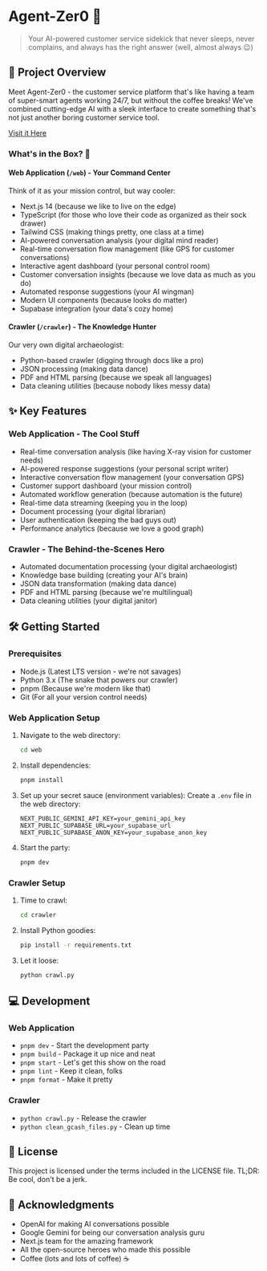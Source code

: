 # Agent-Zer0 🤖

> Your AI-powered customer service sidekick that never sleeps, never complains, and always has the right answer (well, almost always 😉)

## 🚀 Project Overview

Meet Agent-Zer0 - the customer service platform that's like having a team of super-smart agents working 24/7, but without the coffee breaks! We've combined cutting-edge AI with a sleek interface to create something that's not just another boring customer service tool.

[Visit it Here](https://www.agent-zer0.vercel.app/)

### What's in the Box? 🎁

#### Web Application (`/web`) - Your Command Center
Think of it as your mission control, but way cooler:
- Next.js 14 (because we like to live on the edge)
- TypeScript (for those who love their code as organized as their sock drawer)
- Tailwind CSS (making things pretty, one class at a time)
- AI-powered conversation analysis (your digital mind reader)
- Real-time conversation flow management (like GPS for customer conversations)
- Interactive agent dashboard (your personal control room)
- Customer conversation insights (because we love data as much as you do)
- Automated response suggestions (your AI wingman)
- Modern UI components (because looks do matter)
- Supabase integration (your data's cozy home)

#### Crawler (`/crawler`) - The Knowledge Hunter
Our very own digital archaeologist:
- Python-based crawler (digging through docs like a pro)
- JSON processing (making data dance)
- PDF and HTML parsing (because we speak all languages)
- Data cleaning utilities (because nobody likes messy data)

## ✨ Key Features

### Web Application - The Cool Stuff
- Real-time conversation analysis (like having X-ray vision for customer needs)
- AI-powered response suggestions (your personal script writer)
- Interactive conversation flow management (your conversation GPS)
- Customer support dashboard (your mission control)
- Automated workflow generation (because automation is the future)
- Real-time data streaming (keeping you in the loop)
- Document processing (your digital librarian)
- User authentication (keeping the bad guys out)
- Performance analytics (because we love a good graph)

### Crawler - The Behind-the-Scenes Hero
- Automated documentation processing (your digital archaeologist)
- Knowledge base building (creating your AI's brain)
- JSON data transformation (making data dance)
- PDF and HTML parsing (because we're multilingual)
- Data cleaning utilities (your digital janitor)

## 🛠️ Getting Started

### Prerequisites
- Node.js (Latest LTS version - we're not savages)
- Python 3.x (The snake that powers our crawler)
- pnpm (Because we're modern like that)
- Git (For all your version control needs)

### Web Application Setup
1. Navigate to the web directory:
   ```bash
   cd web
   ```

2. Install dependencies:
   ```bash
   pnpm install
   ```

3. Set up your secret sauce (environment variables):
   Create a `.env` file in the web directory:
   ```
   NEXT_PUBLIC_GEMINI_API_KEY=your_gemini_api_key
   NEXT_PUBLIC_SUPABASE_URL=your_supabase_url
   NEXT_PUBLIC_SUPABASE_ANON_KEY=your_supabase_anon_key
   ```

4. Start the party:
   ```bash
   pnpm dev
   ```

### Crawler Setup
1. Time to crawl:
   ```bash
   cd crawler
   ```

2. Install Python goodies:
   ```bash
   pip install -r requirements.txt
   ```

3. Let it loose:
   ```bash
   python crawl.py
   ```

## 💻 Development

### Web Application
- `pnpm dev` - Start the development party
- `pnpm build` - Package it up nice and neat
- `pnpm start` - Let's get this show on the road
- `pnpm lint` - Keep it clean, folks
- `pnpm format` - Make it pretty

### Crawler
- `python crawl.py` - Release the crawler
- `python clean_gcash_files.py` - Clean up time


## 📜 License

This project is licensed under the terms included in the LICENSE file. TL;DR: Be cool, don't be a jerk.

## 🙏 Acknowledgments

- OpenAI for making AI conversations possible
- Google Gemini for being our conversation analysis guru
- Next.js team for the amazing framework
- All the open-source heroes who made this possible
- Coffee (lots and lots of coffee) ☕
